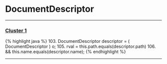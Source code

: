 # DocumentDescriptor

***

### [Cluster 1](./1)
{% highlight java %}
103. DocumentDescriptor descriptor = ( DocumentDescriptor ) o;
105. rval = this.path.equals(descriptor.path)
106.        && this.name.equals(descriptor.name);
{% endhighlight %}

***

